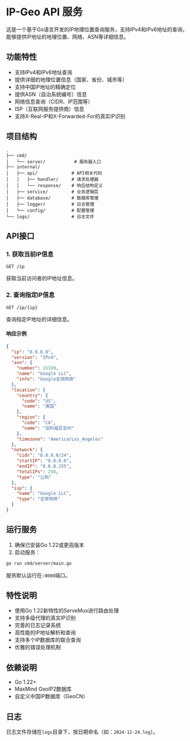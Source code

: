 # IP-Geo API 服务

这是一个基于Go语言开发的IP地理位置查询服务，支持IPv4和IPv6地址的查询，能够提供IP地址的地理位置、网络、ASN等详细信息。

## 功能特性

- 支持IPv4和IPv6地址查询
- 提供详细的地理位置信息（国家、省份、城市等）
- 支持中国IP地址的精确定位
- 提供ASN（自治系统编号）信息
- 网络信息查询（CIDR、IP范围等）
- ISP（互联网服务提供商）信息
- 支持X-Real-IP和X-Forwarded-For的真实IP识别

## 项目结构

```
.
├── cmd/
│   └── server/           # 服务器入口
├── internal/
│   ├── api/             # API相关代码
│   │   ├── handler/     # 请求处理器
│   │   └── response/    # 响应结构定义
│   ├── service/         # 业务逻辑层
│   ├── database/        # 数据库管理
│   ├── logger/          # 日志管理
│   └── config/          # 配置管理
└── logs/                # 日志文件
```

## API接口

### 1. 获取当前IP信息

```
GET /ip
```

获取当前访问者的IP地址信息。

### 2. 查询指定IP信息

```
GET /ip/{ip}
```

查询指定IP地址的详细信息。

#### 响应示例

```json
{
  "ip": "8.8.8.8",
  "version": "IPv4",
  "asn": {
    "number": 15169,
    "name": "Google LLC",
    "info": "Google全球网络"
  },
  "location": {
    "country": {
      "code": "US",
      "name": "美国"
    },
    "region": {
      "code": "CA",
      "name": "加利福尼亚州"
    },
    "timezone": "America/Los_Angeles"
  },
  "network": {
    "cidr": "8.8.8.0/24",
    "startIP": "8.8.8.0",
    "endIP": "8.8.8.255",
    "totalIPs": 256,
    "type": "公网"
  },
  "isp": {
    "name": "Google LLC",
    "type": "全球网络"
  }
}
```

## 运行服务

1. 确保已安装Go 1.22或更高版本
2. 启动服务：

```bash
go run cmd/server/main.go
```

服务默认运行在`:8080`端口。

## 特性说明

- 使用Go 1.22新特性的ServeMux进行路由处理
- 支持多级代理的真实IP识别
- 完善的日志记录系统
- 高性能的IP地址解析和查询
- 支持多个IP数据库的联合查询
- 优雅的错误处理机制

## 依赖说明

- Go 1.22+
- MaxMind GeoIP2数据库
- 自定义中国IP数据库（GeoCN）

## 日志

日志文件存储在`logs`目录下，按日期命名（如：`2024-12-24.log`）。